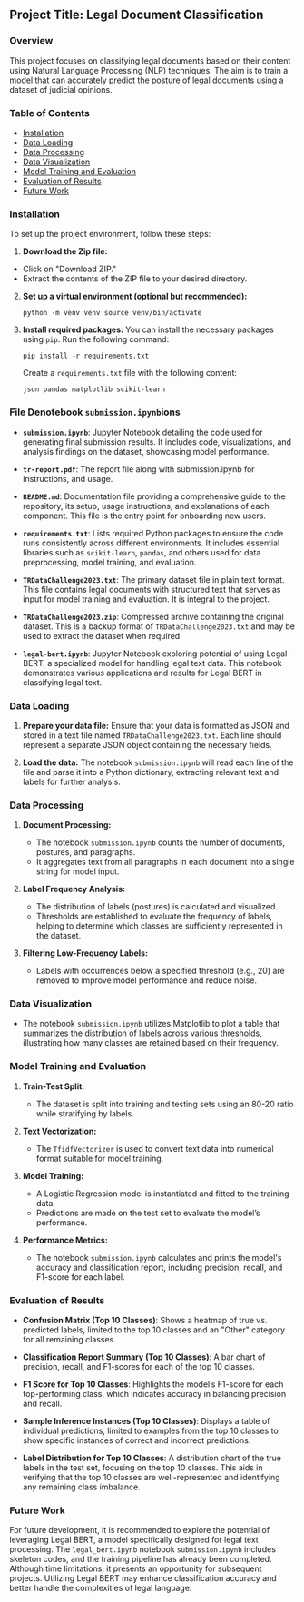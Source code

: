 
## Project Title: Legal Document Classification

### Overview

This project focuses on classifying legal documents based on their content using Natural Language Processing (NLP) techniques. The aim is to train a model that can accurately predict the posture of legal documents using a dataset of judicial opinions.

### Table of Contents

- [Installation](#installation)
- [Data Loading](#data-loading)
- [Data Processing](#data-processing)
- [Data Visualization](#data-visualization)
- [Model Training and Evaluation](#model-training-and-evaluation)
- [Evaluation of Results](#Evaluation-of-Results)
- [Future Work](#Future-Work)

### Installation

To set up the project environment, follow these steps:

1.  **Download the Zip file:**
   - Click on "Download ZIP." 
   - Extract the contents of the ZIP file to your desired directory.

    
2. **Set up a virtual environment (optional but recommended):**
        
    ` python -m venv venv source venv/bin/activate `
    
3. **Install required packages:** You can install the necessary packages using `pip`. Run the following command:
    

    
    `pip install -r requirements.txt`
    
    Create a `requirements.txt` file with the following content:
    

    
    `json pandas matplotlib scikit-learn`
    

### File Denotebook `submission.ipynb`ions

 
- **`submission.ipynb`**: Jupyter Notebook detailing the code used for generating final submission results. It includes code, visualizations, and analysis findings on the dataset, showcasing model performance.
    
- **`tr-report.pdf`**: The report file along with submission.ipynb for instructions, and usage.
    
- **`README.md`**: Documentation file providing a comprehensive guide to the repository, its setup, usage instructions, and explanations of each component. This file is the entry point for onboarding new users.
    
- **`requirements.txt`**: Lists required Python packages to ensure the code runs consistently across different environments. It includes essential libraries such as `scikit-learn`, `pandas`, and others used for data preprocessing, model training, and evaluation.

- **`TRDataChallenge2023.txt`**: The primary dataset file in plain text format. This file contains legal documents with structured text that serves as input for model training and evaluation. It is integral to the project.
    
- **`TRDataChallenge2023.zip`**: Compressed archive containing the original dataset. This is a backup format of `TRDataChallenge2023.txt` and may be used to extract the dataset when required.

- **`legal-bert.ipynb`**: Jupyter Notebook exploring potential of using Legal BERT, a specialized model for handling legal text data. This notebook demonstrates various applications and results for Legal BERT in classifying legal text.

### Data Loading

1. **Prepare your data file:** Ensure that your data is formatted as JSON and stored in a text file named `TRDataChallenge2023.txt`. Each line should represent a separate JSON object containing the necessary fields.
    
2. **Load the data:** The notebook `submission.ipynb` will read each line of the file and parse it into a Python dictionary, extracting relevant text and labels for further analysis.
    

### Data Processing

1. **Document Processing:**
    
    - The notebook `submission.ipynb` counts the number of documents, postures, and paragraphs.
    - It aggregates text from all paragraphs in each document into a single string for model input.
2. **Label Frequency Analysis:**
    
    - The distribution of labels (postures) is calculated and visualized.
    - Thresholds are established to evaluate the frequency of labels, helping to determine which classes are sufficiently represented in the dataset.
3. **Filtering Low-Frequency Labels:**
    
    - Labels with occurrences below a specified threshold (e.g., 20) are removed to improve model performance and reduce noise.

### Data Visualization

- The notebook `submission.ipynb` utilizes Matplotlib to plot a table that summarizes the distribution of labels across various thresholds, illustrating how many classes are retained based on their frequency.

### Model Training and Evaluation

1. **Train-Test Split:**
    
    - The dataset is split into training and testing sets using an 80-20 ratio while stratifying by labels.
2. **Text Vectorization:**
    
    - The `TfidfVectorizer` is used to convert text data into numerical format suitable for model training.
3. **Model Training:**
    
    - A Logistic Regression model is instantiated and fitted to the training data.
    - Predictions are made on the test set to evaluate the model’s performance.
4. **Performance Metrics:**
    
    - The notebook `submission.ipynb` calculates and prints the model's accuracy and classification report, including precision, recall, and F1-score for each label.

### Evaluation of Results


- **Confusion Matrix (Top 10 Classes)**: Shows a heatmap of true vs. predicted labels, limited to the top 10 classes and an "Other" category for all remaining classes.
    
- **Classification Report Summary (Top 10 Classes)**: A bar chart of precision, recall, and F1-scores for each of the top 10 classes.
    
- **F1 Score for Top 10 Classes**: Highlights the model’s F1-score for each top-performing class, which indicates accuracy in balancing precision and recall.
    
- **Sample Inference Instances (Top 10 Classes)**: Displays a table of individual predictions, limited to examples from the top 10 classes to show specific instances of correct and incorrect predictions.
    
- **Label Distribution for Top 10 Classes**: A distribution chart of the true labels in the test set, focusing on the top 10 classes. This aids in verifying that the top 10 classes are well-represented and identifying any remaining class imbalance.

### Future Work

For future development, it is recommended to explore the potential of leveraging Legal BERT, a model specifically designed for legal text processing. The `legal_bert.ipynb` notebook `submission.ipynb` includes skeleton codes, and the training pipeline has already been completed. Although time limitations, it presents an opportunity for subsequent projects. Utilizing Legal BERT may enhance classification accuracy and better handle the complexities of legal language.
